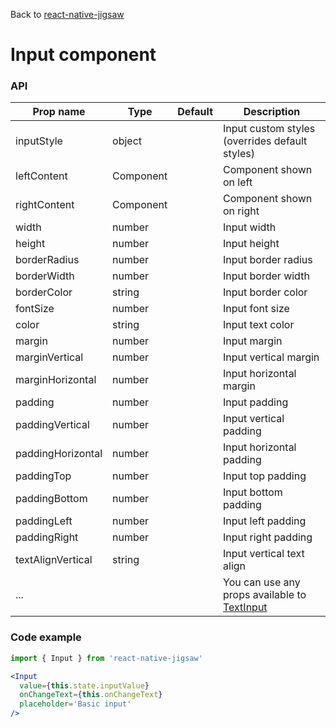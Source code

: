 Back to [react-native-jigsaw](../../README.md)

Input component
================
### API
Prop name         | Type      | Default   | Description
----------------- | --------- | --------- | ------------------------------------------------------
inputStyle        | object    |           | Input custom styles (overrides default styles)
leftContent       | Component |           | Component shown on left
rightContent      | Component |           | Component shown on right
width             | number    |           | Input width
height            | number    |           | Input height
borderRadius      | number    |           | Input border radius
borderWidth       | number    |           | Input border width 
borderColor       | string    |           | Input border color
fontSize          | number    |           | Input font size
color             | string    |           | Input text color
margin            | number    |           | Input margin
marginVertical    | number    |           | Input vertical margin
marginHorizontal  | number    |           | Input horizontal margin
padding           | number    |           | Input padding
paddingVertical   | number    |           | Input vertical padding
paddingHorizontal | number    |           | Input horizontal padding
paddingTop        | number    |           | Input top padding
paddingBottom     | number    |           | Input bottom padding
paddingLeft       | number    |           | Input left padding
paddingRight      | number    |           | Input right padding
textAlignVertical | string    |           | Input vertical text align
...               |           |           | You can use any props available to [TextInput](https://facebook.github.io/react-native/docs/textinput.html)

### Code example

```jsx
import { Input } from 'react-native-jigsaw'

<Input
  value={this.state.inputValue}
  onChangeText={this.onChangeText}
  placeholder='Basic input'
/>
```
